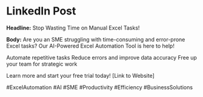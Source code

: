 # LinkedIn Post

**Headline:** Stop Wasting Time on Manual Excel Tasks!

**Body:**
Are you an SME struggling with time-consuming and error-prone Excel tasks? Our AI-Powered Excel Automation Tool is here to help!

Automate repetitive tasks
Reduce errors and improve data accuracy
Free up your team for strategic work

Learn more and start your free trial today! [Link to Website]

#ExcelAutomation #AI #SME #Productivity #Efficiency #BusinessSolutions